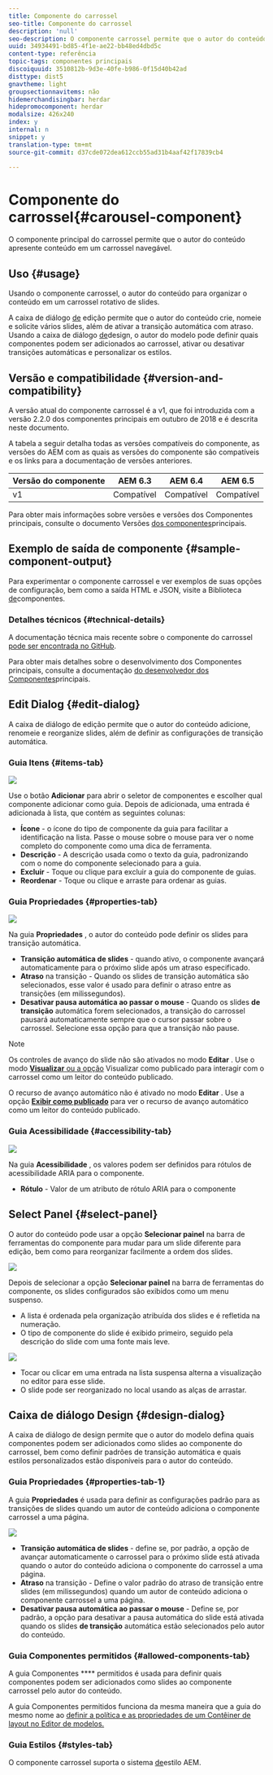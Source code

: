 ```yaml
---
title: Componente do carrossel
seo-title: Componente do carrossel
description: 'null'
seo-description: O componente carrossel permite que o autor do conteúdo apresente conteúdo em um carrossel rotativo.
uuid: 34934491-bd85-4f1e-ae22-bb48ed4dbd5c
content-type: referência
topic-tags: componentes principais
discoiquuid: 3510812b-9d3e-40fe-b986-0f15d40b42ad
disttype: dist5
gnavtheme: light
groupsectionnavitems: não
hidemerchandisingbar: herdar
hidepromocomponent: herdar
modalsize: 426x240
index: y
internal: n
snippet: y
translation-type: tm+mt
source-git-commit: d37cde072dea612ccb55ad31b4aaf42f17839cb4

---
```



# Componente do carrossel{#carousel-component}

O componente principal do carrossel permite que o autor do conteúdo apresente conteúdo em um carrossel navegável.

## Uso {#usage}

Usando o componente carrossel, o autor do conteúdo para organizar o conteúdo em um carrossel rotativo de slides.

A caixa de diálogo [de](#edit-dialog) edição permite que o autor do conteúdo crie, nomeie e solicite vários slides, além de ativar a transição automática com atraso. Usando a caixa de diálogo [de](#design-dialog)design, o autor do modelo pode definir quais componentes podem ser adicionados ao carrossel, ativar ou desativar transições automáticas e personalizar os estilos.

## Versão e compatibilidade {#version-and-compatibility}

A versão atual do componente carrossel é a v1, que foi introduzida com a versão 2.2.0 dos componentes principais em outubro de 2018 e é descrita neste documento.

A tabela a seguir detalha todas as versões compatíveis do componente, as versões do AEM com as quais as versões do componente são compatíveis e os links para a documentação de versões anteriores.

| Versão do componente | AEM 6.3 | AEM 6.4 | AEM 6.5 |
|--- |--- |--- |--- |
| v1 | Compatível | Compatível | Compatível |

Para obter mais informações sobre versões e versões dos Componentes principais, consulte o documento Versões [dos componentes](versions.md)principais.

## Exemplo de saída de componente {#sample-component-output}

Para experimentar o componente carrossel e ver exemplos de suas opções de configuração, bem como a saída HTML e JSON, visite a Biblioteca [de](http://opensource.adobe.com/aem-core-wcm-components/library/carousel.html)componentes.

### Detalhes técnicos {#technical-details}

A documentação técnica mais recente sobre o componente do carrossel [pode ser encontrada no GitHub](https://github.com/adobe/aem-core-wcm-components/blob/master/content/src/content/jcr_root/apps/core/wcm/components/carousel/v1/carousel).

Para obter mais detalhes sobre o desenvolvimento dos Componentes principais, consulte a documentação [do desenvolvedor dos Componentes](developing.md)principais.

## Edit Dialog {#edit-dialog}

A caixa de diálogo de edição permite que o autor do conteúdo adicione, renomeie e reorganize slides, além de definir as configurações de transição automática.

### Guia Itens {#items-tab}

![](assets/screen-shot-2019-08-29-12.01.39.png)

Use o botão **Adicionar** para abrir o seletor de componentes e escolher qual componente adicionar como guia. Depois de adicionada, uma entrada é adicionada à lista, que contém as seguintes colunas:

* **Ícone** - o ícone do tipo de componente da guia para facilitar a identificação na lista. Passe o mouse sobre o mouse para ver o nome completo do componente como uma dica de ferramenta.
* **Descrição** - A descrição usada como o texto da guia, padronizando com o nome do componente selecionado para a guia.
* **Excluir** - Toque ou clique para excluir a guia do componente de guias.
* **Reordenar** - Toque ou clique e arraste para ordenar as guias.

### Guia Propriedades {#properties-tab}

![](assets/screen-shot-2019-08-29-12.01.57.png)

Na guia **Propriedades** , o autor do conteúdo pode definir os slides para transição automática.

* **Transição automática de slides** - quando ativo, o componente avançará automaticamente para o próximo slide após um atraso especificado.
* **Atraso** na transição - Quando os slides de transição automática são selecionados, esse valor é usado para definir o atraso entre as transições (em milissegundos).
* **Desativar pausa automática ao passar o mouse** - Quando os slides **de transição** automática forem selecionados, a transição do carrossel pausará automaticamente sempre que o cursor passar sobre o carrossel. Selecione essa opção para que a transição não pause.

>[!NOTE]
>
>Os controles de avanço do slide não são ativados no modo **Editar** . Use o modo [**Visualizar** ou a opção](https://helpx.adobe.com/experience-manager/6-5/sites/authoring/using/editing-content.html) Visualizar como publicado **[](https://helpx.adobe.com/experience-manager/6-5/sites/authoring/using/editing-content.html)** para interagir com o carrossel como um leitor do conteúdo publicado.
>
>O recurso de avanço automático não é ativado no modo **Editar** . Use a opção **[Exibir como publicado](https://helpx.adobe.com/experience-manager/6-5/sites/authoring/using/editing-content.html)** para ver o recurso de avanço automático como um leitor do conteúdo publicado.

### Guia Acessibilidade {#accessibility-tab}

![](assets/screen-shot-2019-08-29-12.02.22.png)

Na guia **Acessibilidade** , os valores podem ser definidos para rótulos de acessibilidade [](https://www.w3.org/WAI/standards-guidelines/aria/) ARIA para o componente.

* **Rótulo** - Valor de um atributo de rótulo ARIA para o componente

## Select Panel {#select-panel}

O autor do conteúdo pode usar a opção **Selecionar painel** na barra de ferramentas do componente para mudar para um slide diferente para edição, bem como para reorganizar facilmente a ordem dos slides.

![](assets/screenshot_2018-10-11at165417.png)

Depois de selecionar a opção **Selecionar painel** na barra de ferramentas do componente, os slides configurados são exibidos como um menu suspenso.

* A lista é ordenada pela organização atribuída dos slides e é refletida na numeração.
* O tipo de componente do slide é exibido primeiro, seguido pela descrição do slide com uma fonte mais leve.

![](assets/opera_snapshot_2018-11-28141537localhost.png)

* Tocar ou clicar em uma entrada na lista suspensa alterna a visualização no editor para esse slide.
* O slide pode ser reorganizado no local usando as alças de arrastar.

## Caixa de diálogo Design {#design-dialog}

A caixa de diálogo de design permite que o autor do modelo defina quais componentes podem ser adicionados como slides ao componente do carrossel, bem como definir padrões de transição automática e quais estilos personalizados estão disponíveis para o autor do conteúdo.

### Guia Propriedades {#properties-tab-1}

A guia **Propriedades** é usada para definir as configurações padrão para as transições de slides quando um autor de conteúdo adiciona o componente carrossel a uma página.

![](assets/screenshot_2018-11-28at141824.png)

* **Transição automática de slides** - define se, por padrão, a opção de avançar automaticamente o carrossel para o próximo slide está ativada quando o autor do conteúdo adiciona o componente do carrossel a uma página.
* **Atraso** na transição - Define o valor padrão do atraso de transição entre slides (em milissegundos) quando um autor de conteúdo adiciona o componente carrossel a uma página.
* **Desativar pausa automática ao passar o mouse** - Define se, por padrão, a opção para desativar a pausa automática do slide está ativada quando os slides **de transição** automática estão selecionados pelo autor do conteúdo.

### Guia Componentes permitidos {#allowed-components-tab}

A guia Componentes **** permitidos é usada para definir quais componentes podem ser adicionados como slides ao componente carrossel pelo autor do conteúdo.

A guia Componentes permitidos funciona da mesma maneira que a guia do mesmo nome ao [definir a política e as propriedades de um Contêiner de layout no Editor de modelos.](https://helpx.adobe.com/experience-manager/6-5/sites/authoring/using/templates.html)

### Guia Estilos {#styles-tab}

O componente carrossel suporta o sistema [de](authoring.md#component-styling)estilo AEM.
